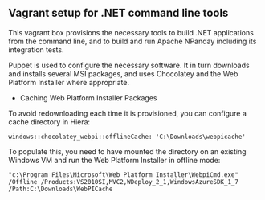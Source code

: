 Vagrant setup for .NET command line tools
-----------------------------------------

This vagrant box provisions the necessary tools to build .NET applications
from the command line, and to build and run Apache NPanday including its
integration tests.

Puppet is used to configure the necessary software. It in turn downloads and
installs several MSI packages, and uses Chocolatey and the Web Platform
Installer where appropriate.

* Caching Web Platform Installer Packages

To avoid redownloading each time it is provisioned, you can configure a cache
directory in Hiera:

```
windows::chocolatey_webpi::offlineCache: 'C:\Downloads\webpicache'
```

To populate this, you need to have mounted the directory on an existing
Windows VM and run the Web Platform Installer in offline mode:

```
"c:\Program Files\Microsoft\Web Platform Installer\WebpiCmd.exe" /Offline /Products:VS2010SI,MVC2,WDeploy_2_1,WindowsAzureSDK_1_7 /Path:C:\Downloads\WebPICache
```

